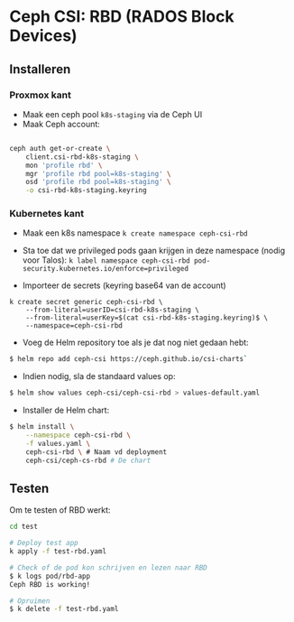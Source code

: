 

# Ceph CSI: RBD (RADOS Block Devices)


## Installeren

### Proxmox kant
- Maak een ceph pool `k8s-staging` via de Ceph UI
- Maak Ceph account:
```bash

ceph auth get-or-create \
    client.csi-rbd-k8s-staging \
    mon 'profile rbd' \
    mgr 'profile rbd pool=k8s-staging' \
    osd 'profile rbd pool=k8s-staging' \
    -o csi-rbd-k8s-staging.keyring
```

### Kubernetes kant

- Maak een k8s namespace `k create namespace ceph-csi-rbd`

- Sta toe dat we privileged pods gaan krijgen in deze namespace (nodig voor Talos): `k label namespace ceph-csi-rbd pod-security.kubernetes.io/enforce=privileged`

- Importeer de secrets (keyring base64 van de account)
```
k create secret generic ceph-csi-rbd \
    --from-literal=userID=csi-rbd-k8s-staging \
    --from-literal=userKey=$(cat csi-rbd-k8s-staging.keyring)$ \
    --namespace=ceph-csi-rbd
```

- Voeg de Helm repository toe als je dat nog niet gedaan hebt:
```bash
$ helm repo add ceph-csi https://ceph.github.io/csi-charts`
```

- Indien nodig, sla de standaard values op:
```bash
$ helm show values ceph-csi/ceph-csi-rbd > values-default.yaml
```

- Installer de Helm chart:
```bash
$ helm install \
    --namespace ceph-csi-rbd \
    -f values.yaml \
    ceph-csi-rbd \ # Naam vd deployment
    ceph-csi/ceph-cs-rbd # De chart
```

## Testen

Om te testen of RBD werkt:

```bash
cd test

# Deploy test app
k apply -f test-rbd.yaml

# Check of de pod kon schrijven en lezen naar RBD
$ k logs pod/rbd-app
Ceph RBD is working!

# Opruimen
$ k delete -f test-rbd.yaml
```
